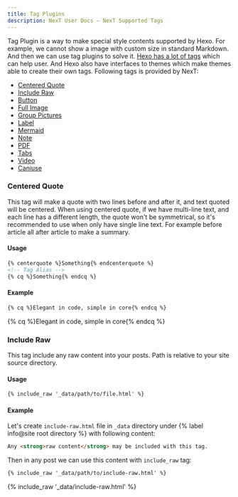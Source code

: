 ```yaml
---
title: Tag Plugins
description: NexT User Docs – NexT Supported Tags
---
```

Tag Plugin is a way to make special style contents supported by Hexo. For example, we cannot show a image with custom size in standard Markdown. And then we can use tag plugins to solve it. [Hexo has a lot of tags](https://hexo.io/docs/tag-plugins) which can help user. And Hexo also have interfaces to themes which make themes able to create their own tags. Following tags is provided by NexT:

* [Centered Quote](#Centered-Quote)
* [Include Raw](#Include-Raw)
* [Button](/docs/tag-plugins/button)
* [Full Image](/docs/tag-plugins/full-image)
* [Group Pictures](/docs/tag-plugins/group-pictures)
* [Label](/docs/tag-plugins/label)
* [Mermaid](/docs/tag-plugins/mermaid)
* [Note](/docs/tag-plugins/note)
* [PDF](/docs/tag-plugins/pdf)
* [Tabs](/docs/tag-plugins/tabs)
* [Video](/docs/tag-plugins/video)
* [Caniuse](/docs/tag-plugins/caniuse)

### Centered Quote

This tag will make a quote with two lines before and after it, and text quoted will be centered. When using centered quote, if we have multi-line text, and each line has a different length, the quote won't be symmetrical, so it's recommended to use when only have single line text. For example before article all after article to make a summary.

#### Usage

```html center-quote.js
{% centerquote %}Something{% endcenterquote %}
<!-- Tag Alias -->
{% cq %}Something{% endcq %}
```

#### Example

```md
{% cq %}Elegant in code, simple in core{% endcq %}
```

{% cq %}Elegant in code, simple in core{% endcq %}

### Include Raw

This tag include any raw content into your posts. Path is relative to your site source directory.

#### Usage

```html include-raw.js
{% include_raw '_data/path/to/file.html' %}
```

#### Example

Let's create `include-raw.html` file in `_data` directory under {% label info@site root directory %} with following content:

```html
Any <strong>raw content</strong> may be included with this tag.
```

Then in any post we can use this content with `include_raw` tag:

```md
{% include_raw '_data/path/to/include-raw.html' %}
```

{% include_raw '_data/include-raw.html' %}
